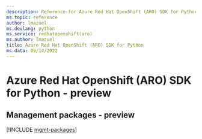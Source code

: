 ```yaml
---
description: Reference for Azure Red Hat OpenShift (ARO) SDK for Python
ms.topic: reference
author: lmazuel
ms.devlang: python
ms.service: redhatopenshift(aro)
ms.author: lmazuel
title: Azure Red Hat OpenShift (ARO) SDK for Python
ms.data: 09/14/2022
---
```

# Azure Red Hat OpenShift (ARO) SDK for Python - preview

## Management packages - preview
[!INCLUDE [mgmt-packages](red-hat-openshift-(aro)-mgmt-index.md)]